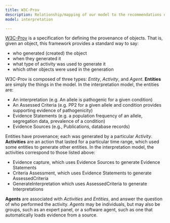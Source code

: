 ```yaml
---
title: W3C-Prov
description: Relationship/mapping of our model to the recommendations o the W3C-PROV working group
model: interpretation

---
```


[W3C-Prov](https://www.w3.org/TR/prov-overview/) is a specification for defining the provenance of objects. That is, given an object, this framework provides a standard way to say:

* who generated (created) the object
* when they generated it
* what type of activity was used to generate it
* which other objects were used in the generation

W3C-Prov is composed of three types: *Entity*, *Activity*, and *Agent*.  **Entities** are simply the things in the model.  In the interpretation model, the entities are:

* An interpretation (e.g. An allele is pathogenic for a given condition)
* An Assessed Criteria (e.g. PP2 for a given allele and condition provides supporting evidence of pathogenicity)
* Evidence Statements (e.g. a population frequency of an allele, segregation data, prevalence of a condition)
* Evidence Sources (e.g., Publications, database records)

Entities have provenance; each was generated by a particular *Activity*. **Activities** are an action that lasted for a particular time range, which used some entities to generate other entities.  In the interpretation model, the activities correspond to those listed above:

* Evidence capture, which uses Evidence Sources to generate Evidence Statements
* Criteria Assessment, which uses Evidence Statements to generate AssessedCriteria
* GenerateInterpretation which uses AssessedCriteria to generate Interpretations

**Agents** are associated with *Activities* and *Entities*, and answer the question of who performed the activity.  *Agents* may be individuals, but may also be groups, such as an expert panel, or a software agent, such as one that automatically loads evidence from a source.
